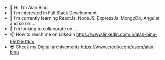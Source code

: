 - 👋 Hi, I’m Alan Binu
- 👀 I’m interested in Full Stack Development
- 🌱 I’m currently learning ReactJs, NodeJS, ExpressJs ,MongoDb, Angular and so on.....
- 💞️ I’m looking to collaborate on ...
- 📫 How to reach me on LnkedIn  https://www.linkedin.com/in/alan-binu-95025015a/
- 😎 Check my Digital archivements https://www.credly.com/users/alan-binu

<!---
AlanBinu007/AlanBinu007 is a ✨ special ✨ repository because its `README.md` (this file) appears on your GitHub profile.
You can click the Preview link to take a look at your changes.
--->
